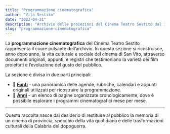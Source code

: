 ```yaml
---
title: "Programmazione cinematografica"
author: "Vito Sestito"
date: "2023-04-21"
description: "Archivio delle proiezioni del Cinema Teatro Sestito dal 1948 al 2004, ricostruito attraverso le fonti originali conservate dalla famiglia Sestito."
slug: "programmazione-cinematografica"
---
```

La **programmazione cinematografica** del Cinema Teatro Sestito rappresenta il cuore pulsante dell’archivio. In questa sezione si ricostruisce, anno dopo anno, la vita culturale e sociale del cinema di San Vito, attraverso documenti originali, appunti, e registri che testimoniano la varietà dei film proiettati e l’evoluzione del gusto del pubblico.

La sezione è divisa in due parti principali:

- 📖 **[Fonti](/programmazione-cinematografica/fonti/)** - una panoramica delle agende, rubriche, calendari e appunti originali utilizzati per ricostruire la programmazione.
- 📅 **[Anni](/programmazione-cinematografica/anni/)** - un elenco di pagine organizzate cronologicamente, dove è possibile esplorare i programmi cinematografici mese per mese.

---

Questa raccolta nasce dal desiderio di restituire al pubblico la memoria di un cinema di provincia, specchio della vita quotidiana e delle trasformazioni culturali della Calabria del dopoguerra.